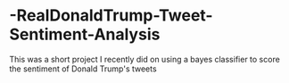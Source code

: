 # -RealDonaldTrump-Tweet-Sentiment-Analysis
This was a short project I recently did on using a bayes classifier to score the sentiment of Donald Trump's tweets

